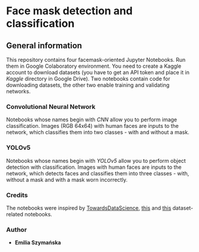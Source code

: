 # Face mask detection and classification

## General information
This repository contains four facemask-oriented Jupyter Notebooks. Run them in Google Colaboratory environment. You need to create a Kaggle account to download datasets (you have to get an API token and place it in *Kaggle* directory in Google Drive). Two notebooks contain code for downloading datasets, the other two enable training and validating networks.

### Convolutional Neural Network
Notebooks whose names begin with *CNN* allow you to perform image classification. Images (RGB 64x64) with human faces are inputs to the network, which classifies them into two classes - with and without a mask. 

### YOLOv5
Notebooks whose names begin with *YOLOv5* allow you to perform object detection with classification. Images with human faces are inputs to the network, which detects faces and classifies them into three classes - with, without a mask and with a mask worn incorrectly. 

### Credits
The notebooks were inspired by [TowardsDataScience](https://towardsdatascience.com/face-mask-detection-using-yolov5-3734ca0d60d8), [this](https://www.kaggle.com/apulkit674/face-mask-detection-cnn) and [this](https://www.kaggle.com/issaouisafa/yolov5-facemask-2021) dataset-related notebooks.

### Author
* **Emilia Szymańska**
